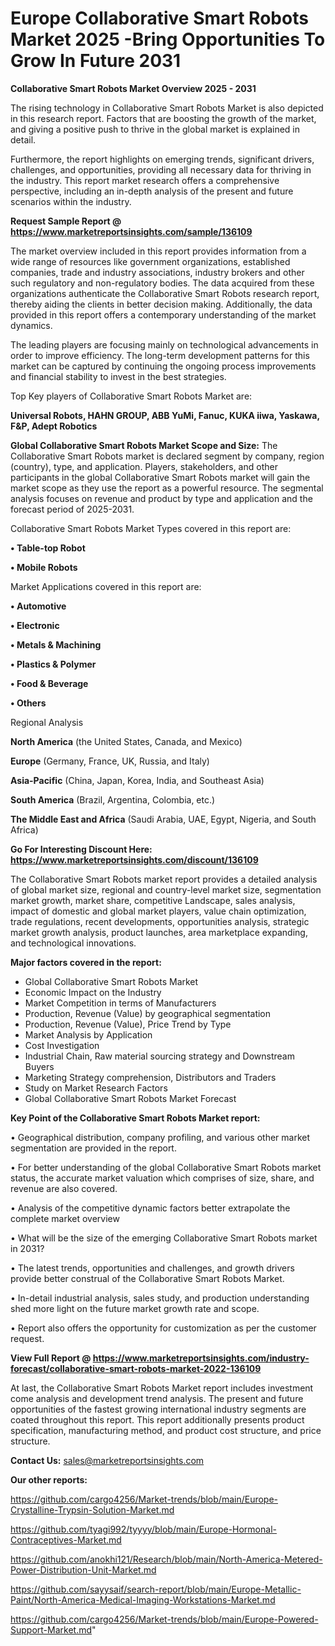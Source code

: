  # Europe Collaborative Smart Robots Market 2025 -Bring Opportunities To Grow In Future 2031

<Strong> Collaborative Smart Robots Market Overview 2025 - 2031</strong>

The rising technology in Collaborative Smart Robots Market is also depicted in this research report. Factors that are boosting the growth of the market, and giving a positive push to thrive in the global market is explained in detail.

Furthermore, the report highlights on emerging trends, significant drivers, challenges, and opportunities, providing all necessary data for thriving in the industry. This report market research offers a comprehensive perspective, including an in-depth analysis of the present and future scenarios within the industry.

<strong>Request Sample Report @ <a href=https://www.marketreportsinsights.com/sample/136109>https://www.marketreportsinsights.com/sample/136109</a></strong>

The market overview included in this report provides information from a wide range of resources like government organizations, established companies, trade and industry associations, industry brokers and other such regulatory and non-regulatory bodies. The data acquired from these organizations authenticate the Collaborative Smart Robots research report, thereby aiding the clients in better decision making. Additionally, the data provided in this report offers a contemporary understanding of the market dynamics.

The leading players are focusing mainly on technological advancements in order to improve efficiency. The long-term development patterns for this market can be captured by continuing the ongoing process improvements and financial stability to invest in the best strategies.

Top Key players of Collaborative Smart Robots Market are:

<strong>Universal Robots, HAHN GROUP, ABB YuMi, Fanuc, KUKA iiwa, Yaskawa, F&P, Adept Robotics</strong>

<strong><b>Global Collaborative Smart Robots Market Scope and Size:</b></strong>
The Collaborative Smart Robots market is declared segment by company, region (country), type, and application. Players, stakeholders, and other participants in the global Collaborative Smart Robots market will gain the market scope as they use the report as a powerful resource. The segmental analysis focuses on revenue and product by type and application and the forecast period of 2025-2031.

Collaborative Smart Robots Market Types covered in this report are:

<strong>• Table-top Robot

• Mobile Robots</strong>

Market Applications covered in this report are:

<strong>• Automotive

• Electronic

• Metals & Machining

• Plastics & Polymer

• Food & Beverage

• Others</strong> 

Regional Analysis

<strong>North America</strong> (the United States, Canada, and Mexico)

<strong>Europe</strong> (Germany, France, UK, Russia, and Italy)

<strong>Asia-Pacific</strong> (China, Japan, Korea, India, and Southeast Asia)

<strong>South America</strong> (Brazil, Argentina, Colombia, etc.)

<strong>The Middle East and Africa</strong> (Saudi Arabia, UAE, Egypt, Nigeria, and South Africa)

<strong>Go For Interesting Discount Here: <a href=https://www.marketreportsinsights.com/discount/136109>https://www.marketreportsinsights.com/discount/136109</a></strong>

The Collaborative Smart Robots market report provides a detailed analysis of global market size, regional and country-level market size, segmentation market growth, market share, competitive Landscape, sales analysis, impact of domestic and global market players, value chain optimization, trade regulations, recent developments, opportunities analysis, strategic market growth analysis, product launches, area marketplace expanding, and technological innovations.

<strong><b>Major factors covered in the report:</b></strong>
<ul>
  <li>Global Collaborative Smart Robots Market </li>
  <li>Economic Impact on the Industry</li>
  <li>Market Competition in terms of Manufacturers</li>
  <li>Production, Revenue (Value) by geographical segmentation</li>
  <li>Production, Revenue (Value), Price Trend by Type</li>
  <li>Market Analysis by Application</li>
  <li>Cost Investigation</li>
  <li>Industrial Chain, Raw material sourcing strategy and Downstream Buyers</li>
  <li>Marketing Strategy comprehension, Distributors and Traders</li>
  <li>Study on Market Research Factors</li>
  <li>Global Collaborative Smart Robots Market Forecast</li>
</ul>

<strong><b>Key Point of the Collaborative Smart Robots Market report:</b></strong>

• Geographical distribution, company profiling, and various other market segmentation are provided in the report.

• For better understanding of the global Collaborative Smart Robots market status, the accurate market valuation which comprises of size, share, and revenue are also covered.

• Analysis of the competitive dynamic factors better extrapolate the complete market overview

• What will be the size of the emerging Collaborative Smart Robots market in 2031?

• The latest trends, opportunities and challenges, and growth drivers provide better construal of the Collaborative Smart Robots Market.

• In-detail industrial analysis, sales study, and production understanding shed more light on the future market growth rate and scope.

• Report also offers the opportunity for customization as per the customer request.

<strong><b>View Full Report @ <a href=https://www.marketreportsinsights.com/industry-forecast/collaborative-smart-robots-market-2022-136109>https://www.marketreportsinsights.com/industry-forecast/collaborative-smart-robots-market-2022-136109</a></b></strong>


At last, the Collaborative Smart Robots Market report includes investment come analysis and development trend analysis. The present and future opportunities of the fastest growing international industry segments are coated throughout this report. This report additionally presents product specification, manufacturing method, and product cost structure, and price structure.

<strong>Contact Us:</strong>
sales@marketreportsinsights.com

<strong>Our other reports:</strong>

<a href=https://github.com/cargo4256/Market-trends/blob/main/Europe-Crystalline-Trypsin-Solution-Market.md>https://github.com/cargo4256/Market-trends/blob/main/Europe-Crystalline-Trypsin-Solution-Market.md</a>

<a href=https://github.com/tyagi992/tyyyy/blob/main/Europe-Hormonal-Contraceptives-Market.md>https://github.com/tyagi992/tyyyy/blob/main/Europe-Hormonal-Contraceptives-Market.md</a>

<a href=https://github.com/anokhi121/Research/blob/main/North-America-Metered-Power-Distribution-Unit-Market.md>https://github.com/anokhi121/Research/blob/main/North-America-Metered-Power-Distribution-Unit-Market.md</a>

<a href=https://github.com/sayysaif/search-report/blob/main/Europe-Metallic-Paint/North-America-Medical-Imaging-Workstations-Market.md>https://github.com/sayysaif/search-report/blob/main/Europe-Metallic-Paint/North-America-Medical-Imaging-Workstations-Market.md</a>

<a href=https://github.com/cargo4256/Market-trends/blob/main/Europe-Powered-Support-Market.md>https://github.com/cargo4256/Market-trends/blob/main/Europe-Powered-Support-Market.md</a>"
